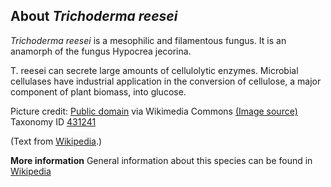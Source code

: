 **About *Trichoderma reesei***
-------------------------
*Trichoderma reesei* is a mesophilic and filamentous fungus. It is an 
anamorph of the fungus Hypocrea jecorina.

T. reesei can secrete large amounts of cellulolytic enzymes. Microbial 
cellulases have industrial application in the conversion of cellulose, 
a major component of plant biomass, into glucose.


Picture credit: [Public domain](https://commons.wikimedia.org/wiki/Main_Page) via Wikimedia Commons [(Image source)](https://en.wikipedia.org/wiki/File:Trichoderma.reesei.jpg)
Taxonomy ID [431241](https://www.uniprot.org/taxonomy/431241)

(Text from [Wikipedia](https://en.wikipedia.org/).)

**More information**
General information about this species can be found in [Wikipedia](https://en.wikipedia.org/wiki/Trichoderma_reesei)
